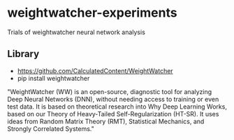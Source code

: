 # weightwatcher-experiments
Trials of weightwatcher neural network analysis

## Library

- https://github.com/CalculatedContent/WeightWatcher
- pip install weightwatcher

"WeightWatcher (WW) is an open-source, diagnostic tool for analyzing Deep Neural Networks (DNN), without needing access to training or even test data. It is based on theoretical research into Why Deep Learning Works, based on our Theory of Heavy-Tailed Self-Regularization (HT-SR). It uses ideas from Random Matrix Theory (RMT), Statistical Mechanics, and Strongly Correlated Systems."
